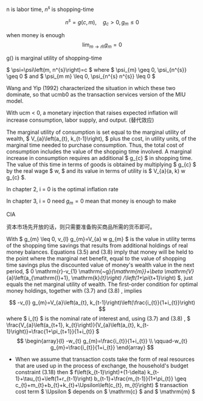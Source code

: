 n is labor time, $n^s$ is shopping-time

$$
n^{s}=g(c, m), \quad g_{c}>0, g_{m} \leq 0
$$

when money is enough
$$
\lim _{m \rightarrow \bar{m}} g_{m}=0
$$

g() is marginal utility of shopping-time 

$ \psi=\psi\left(m, n^{s}\right)=c $
where $ \psi_{m} \geq 0, \psi_{n^{s}} \geq 0 $ and $ \psi_{m m} \leq 0, \psi_{n^{s} n^{s}} \leq 0 $



Wang and Yip (1992) characterized the situation in which these two dominate, so that ucmb0 as the transaction services version of the MIU model.

With ucm < 0, a monetary injection that raises expected inflation
will increase consumption, labor supply, and output. (替代效应)

The marginal utility of consumption is set equal to the marginal utility of wealth, $ V_{a}\left(a_{t}, k_{t-1}\right), $ plus the cost, in utility units, of the marginal time needed to purchase consumption. Thus, the total cost of consumption includes the value of the shopping time involved. A marginal increase in consumption requires an additional $ g_{c} $ in shopping time. The value of this time in terms of goods is obtained by multiplying $ g_{c} $ by the real wage $ w, $ and its value in terms of utility is $ V_{a}(a, k) w g_{c} $.

In chapter 2, i = 0 is the optimal inflation rate

In chapter 3, i = 0 need $g_m = 0$ mean that money is enough to make 



CIA

资本市场先开放的话，则只需要准备购买商品所需的货币即可。

With $ g_{m} \leq 0, v_{l} g_{m}=V_{a} w g_{m} $ is the value in utility terms of the shopping time savings that results from additional holdings of real money balances. Equations (3.5) and (3.8) imply that money will be held to the point where the marginal net benefit, equal to the value of shopping time savings plus the discounted value of money's wealth value in the next period, $ 0 \mathrm{r}-v_{1} \mathrm{~g}_{\mathrm{m}}+\beta \mathrm{V}_{a}\left(a_{\mathrm{l}+1}, \mathrm{k}_{t}\right) /\left(1+\pi_{t+1}\right) $, just equals the
net marginal utility of wealth. The first-order condition for optimal money holdings, together with (3.7) and (3.8) , implies






$$
-v_{l} g_{m}=V_{a}\left(a_{t}, k_{t-1}\right)\left(\frac{i_{t}}{1+i_{t}}\right)
$$
where $ i_{t} $ is the nominal rate of interest and, using (3.7) and (3.8) ,
$ \frac{V_{a}\left(a_{t+1}, k_{t}\right)}{V_{a}\left(a_{t}, k_{t-1}\right)}=\frac{1+\pi_{t+1}}{1+i_{t}} $
$$
\begin{array}{l}
-w_{t} g_{m}=\frac{i_{t}}{1+i_{t}} \\
\qquad-w_{t} g_{m}=\frac{i_{t}}{1+i_{t}}
\end{array}
$$




- When we assume that transaction costs take the form of
real resources that are used up in the process of
exchange, the household's budget constraint (3.18) then
$ f\left(k_{t-1}\right)+(1-\delta) k_{t-1}+\tau_{t}+\left(1+r_{t-1}\right) b_{t-1}+\frac{m_{t-1}}{1+\pi_{t}} \geq c_{t}+m_{t}+b_{t}+k_{t}+\Upsilon\left(c_{t}, m_{t}\right) $
transaction cost term $ \Upsilon $ depends on $ \mathrm{c} $ and $ \mathrm{m} $